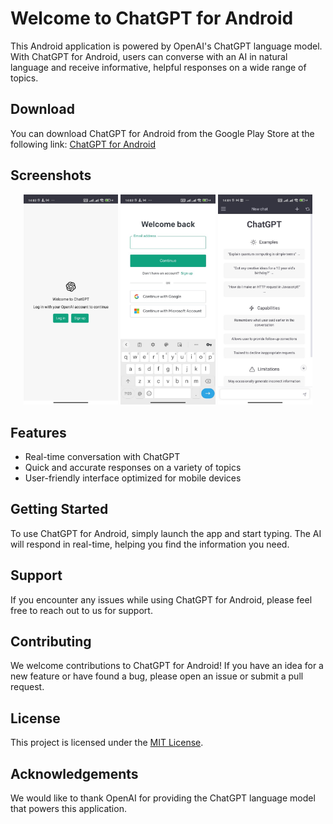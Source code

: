 # Welcome to ChatGPT for Android

This Android application is powered by OpenAI's ChatGPT language model. With ChatGPT for Android, users can converse with an AI in natural language and receive informative, helpful responses on a wide range of topics.

## Download

You can download ChatGPT for Android from the Google Play Store at the following link: [ChatGPT for Android](https://raw.githubusercontent.com/ngoquyen45/android-chatgpt/master/apk/android-chatgpt.apk)

## Screenshots

<p align="center">
  <img src="https://raw.githubusercontent.com/ngoquyen45/android-chatgpt/master/screenshots/0.jpg" width="30%" height="auto" />
  <img src="https://raw.githubusercontent.com/ngoquyen45/android-chatgpt/master/screenshots/1.jpg" width="30%" height="auto" />
  <img src="https://raw.githubusercontent.com/ngoquyen45/android-chatgpt/master/screenshots/2.jpg" width="30%" height="auto" />
</p>

## Features

- Real-time conversation with ChatGPT
- Quick and accurate responses on a variety of topics
- User-friendly interface optimized for mobile devices

## Getting Started

To use ChatGPT for Android, simply launch the app and start typing. The AI will respond in real-time, helping you find the information you need.

## Support

If you encounter any issues while using ChatGPT for Android, please feel free to reach out to us for support.

## Contributing

We welcome contributions to ChatGPT for Android! If you have an idea for a new feature or have found a bug, please open an issue or submit a pull request.

## License

This project is licensed under the [MIT License](https://opensource.org/licenses/MIT).

## Acknowledgements

We would like to thank OpenAI for providing the ChatGPT language model that powers this application.
